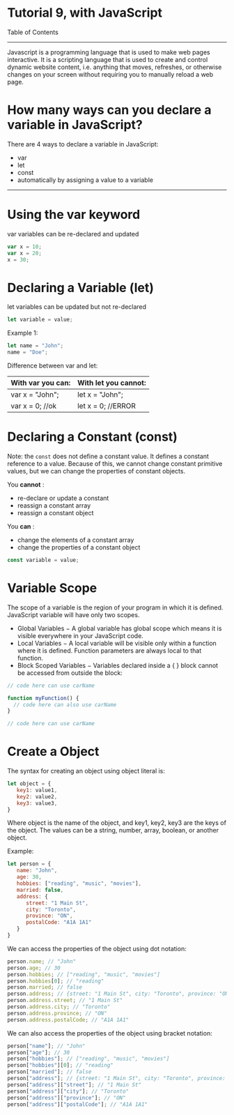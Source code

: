 # Tutorial 9, with JavaScript

Table of Contents




--------------------

Javascript is a programming language that is used to make web pages interactive. It is a scripting language that is used to create and control dynamic website content, i.e. anything that moves, refreshes, or otherwise changes on your screen without requiring you to manually reload a web page.

# How many ways can you declare a variable in JavaScript?

There are 4 ways to declare a variable in JavaScript:

- var
- let
- const
- automatically by assigning a value to a variable

--------------------

# Using the var keyword

var variables can be re-declared and updated

```javascript
var x = 10;
var x = 20;
x = 30;
```

# Declaring a Variable (let)

let variables can be updated but not re-declared

```javascript
let variable = value;
```

Example 1:

```javascript
let name = "John";
name = "Doe";
```

Difference between var and let:

| With var you can: | With let you cannot: |
| ----------------- | -------------------- |
| var x = "John";   | let x = "John";      |
| var x = 0;    //ok    | let x = 0;      //ERROR     |


# Declaring a Constant (const)

Note: the `const` does not define a constant value. It defines a constant reference to a value. Because of this, we cannot change constant primitive values, but we can change the properties of constant objects.

You **cannot** :
- re-declare or update a constant
- reassign a constant array
- reassign a constant object

You **can** :
- change the elements of a constant array
- change the properties of a constant object

```javascript
const variable = value;
```


# Variable Scope

The scope of a variable is the region of your program in which it is defined. JavaScript variable will have only two scopes.

- Global Variables − A global variable has global scope which means it is visible everywhere in your JavaScript code.
- Local Variables − A local variable will be visible only within a function where it is defined. Function parameters are always local to that function.
- Block Scoped Variables − Variables declared inside a { } block cannot be accessed from outside the block:

```javascript
// code here can use carName

function myFunction() {
  // code here can also use carName
}

// code here can use carName
```


# Create a Object

The syntax for creating an object using object literal is:

```javascript
let object = {
   key1: value1,
   key2: value2,
   key3: value3,
}
```

Where object is the name of the object, and key1, key2, key3 are the keys of the object. The values can be a string, number, array, boolean, or another object.

Example:

```javascript
let person = {
   name: "John",
   age: 30,
   hobbies: ["reading", "music", "movies"],
   married: false,
   address: {
      street: "1 Main St",
      city: "Toronto",
      province: "ON",
      postalCode: "A1A 1A1"
   }
}
``` 

We can access the properties of the object using dot notation:

```javascript
person.name; // "John"
person.age; // 30
person.hobbies; // ["reading", "music", "movies"]
person.hobbies[0]; // "reading"
person.married; // false
person.address; // {street: "1 Main St", city: "Toronto", province: "ON", postalCode: "A1A 1A1"}
person.address.street; // "1 Main St"
person.address.city; // "Toronto"
person.address.province; // "ON"
person.address.postalCode; // "A1A 1A1"
```

We can also access the properties of the object using bracket notation:

```javascript
person["name"]; // "John"
person["age"]; // 30
person["hobbies"]; // ["reading", "music", "movies"]
person["hobbies"][0]; // "reading"
person["married"]; // false
person["address"]; // {street: "1 Main St", city: "Toronto", province: "ON", postalCode: "A1A 1A1"}
person["address"]["street"]; // "1 Main St"
person["address"]["city"]; // "Toronto"
person["address"]["province"]; // "ON"
person["address"]["postalCode"]; // "A1A 1A1"
```


